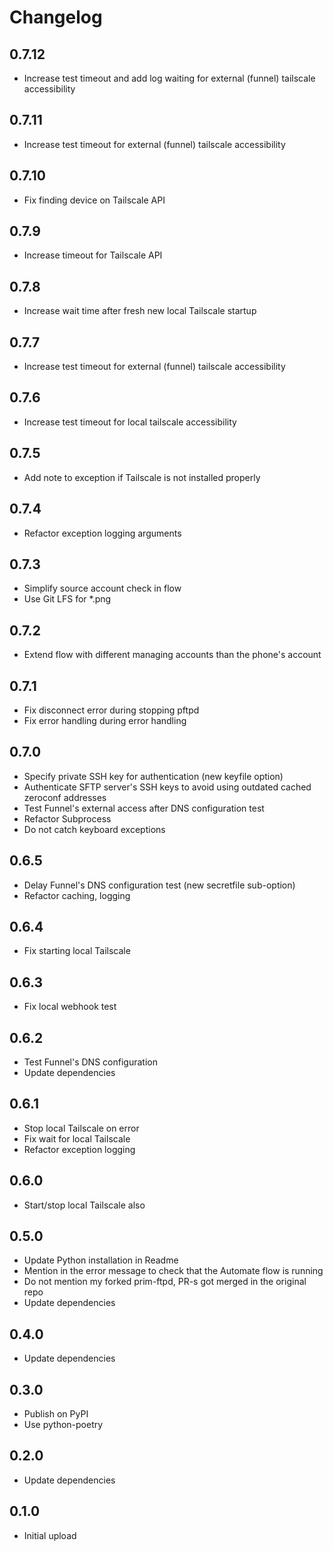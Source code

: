 # Changelog

## 0.7.12

- Increase test timeout and add log waiting for external (funnel) tailscale accessibility

## 0.7.11

- Increase test timeout for external (funnel) tailscale accessibility

## 0.7.10

- Fix finding device on Tailscale API

## 0.7.9

- Increase timeout for Tailscale API

## 0.7.8

- Increase wait time after fresh new local Tailscale startup

## 0.7.7

- Increase test timeout for external (funnel) tailscale accessibility

## 0.7.6

- Increase test timeout for local tailscale accessibility

## 0.7.5

- Add note to exception if Tailscale is not installed properly

## 0.7.4

- Refactor exception logging arguments

## 0.7.3

- Simplify source account check in flow
- Use Git LFS for *.png

## 0.7.2

- Extend flow with different managing accounts than the phone's account

## 0.7.1

- Fix disconnect error during stopping pftpd
- Fix error handling during error handling

## 0.7.0

- Specify private SSH key for authentication (new keyfile option)
- Authenticate SFTP server's SSH keys to avoid using outdated cached zeroconf addresses
- Test Funnel's external access after DNS configuration test
- Refactor Subprocess
- Do not catch keyboard exceptions

## 0.6.5

- Delay Funnel's DNS configuration test (new secretfile sub-option)
- Refactor caching, logging

## 0.6.4

- Fix starting local Tailscale

## 0.6.3

- Fix local webhook test

## 0.6.2

- Test Funnel's DNS configuration
- Update dependencies

## 0.6.1

- Stop local Tailscale on error
- Fix wait for local Tailscale
- Refactor exception logging

## 0.6.0

- Start/stop local Tailscale also

## 0.5.0

- Update Python installation in Readme
- Mention in the error message to check that the Automate flow is running
- Do not mention my forked prim-ftpd, PR-s got merged in the original repo
- Update dependencies

## 0.4.0

- Update dependencies

## 0.3.0

- Publish on PyPI
- Use python-poetry

## 0.2.0

- Update dependencies

## 0.1.0

- Initial upload
